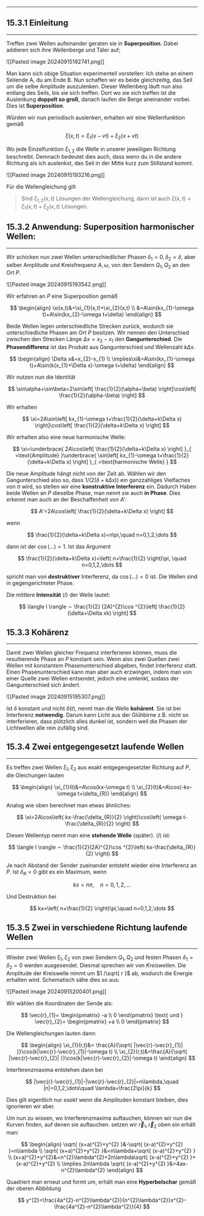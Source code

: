 ***

## 15.3.1 Einleitung
***

Treffen zwei Wellen aufeinander geraten sie in **Superposition**. Dabei addieren sich ihre Wellenberge und Täler auf;

![[Pasted image 20240915192741.png]]

Man kann sich obige Situation experimentell vorstellen:
Ich stehe an einem Seilende A, du am Ende B. Nun schaffen wir es beide gleichzeitig, das Seil um die selbe Amplitude auszulenken. Dieser Wellenberg läuft nun also entlang des Seils, bis sie sich treffen. Dort wo sie sich treffen ist die Auslenkung **doppelt so groß**, danach laufen die Berge aneinander vorbei. Dies ist **Superposition**.

Würden wir nun periodisch auslenken, erhalten wir eine Wellenfunktion gemäß

$$
\xi(x,t)=\xi_{1}(x-vt)+\xi_{2}(x+vt)
$$

Wo jede Einzelfunktion $\xi_{1,2}$ die Welle in unserer jeweiligen Richtung beschreibt. Demnach bedeutet dies auch, dass wenn du in die andere Richtung als ich auslenkst, das Seil in der Mitte kurz zum Stillstand kommt.

![[Pasted image 20240915193216.png]]

Für die Wellengleichung gilt

>Sind $\xi_{1,2}(x,t)$ Lösungen der Wellengleichung, dann ist auch $\xi(x,t)=\xi_{1}(x,t)+\xi_{2}(x,t)$ Lösungen.


## 15.3.2 Anwendung: Superposition harmonischer Wellen:
***

Wir schicken nun zwei Wellen unterschiedlicher Phasen $\delta_{1}=0,\delta_{2}=\delta$, aber selber Amplitude und Kreisfrequenz $A,\omega$, von den Sendern $Q_{1},Q_{2}$ an den Ort $P$.

![[Pasted image 20240915193542.png]]

Wir erfahren an $P$ eine Superposition gemäß

$$
\begin{align}
\xi(x,t)&=\xi_{1}(x,t)+\xi_{2}(x,t) \\
&=A\sin(kx_{1}-\omega t)+A\sin(kx_{2}-\omega t+\delta)
\end{align}
$$

Beide Wellen legen unterschiedliche Strecken zurück, wodurch sie unterschiedliche Phasen am Ort $P$ besitzen. Wir nennen den Unterschied zwischen den Strecken Länge $\Delta x=x_{2}-x_{1}$ den **Gangunterschied**. Die **Phasendifferenz** ist das Produkt aus Gangunterschied und Wellenzahl $k\Delta x$.

$$
\begin{align}
\Delta x&=x_{2}-x_{1} \\
\implies\xi&=A\sin(kx_{1}-\omega t)+A\sin(k(x_{1}+\Delta x)-\omega t+\delta)
\end{align}
$$

Wir nutzen nun die Identität

$$
\sin\alpha+\sin\beta=2\sin\left[ \frac{1}{2}(\alpha+\beta) \right]\cos\left[ \frac{1}{2}(\alpha-\beta) \right]
$$

Wir erhalten

$$
\xi=2A\sin\left[ kx_{1}-\omega t+\frac{1}{2}(\delta+k\Delta x) \right]\cos\left[ \frac{1}{2}(\delta+k\Delta x) \right]
$$

Wir erhalten also eine neue harmonische Welle:

$$
\xi=\underbrace{ 2A\cos\left[ \frac{1}{2}(\delta+k\Delta x) \right] }_{ =\text{Amplitude} }\underbrace{ \sin\left[ kx_{1}-\omega t+\frac{1}{2}(\delta+k\Delta x) \right] }_{ =\text{harmonische Welle} }
$$

Die neue Amplitude hängt nicht von der Zeit ab.  Wählen wir den Gangunterschied also so, dass $1 /(2(\delta+k\Delta x))$ ein ganzzahliges Vielfaches von $\pi$ wird, so stellen wir eine **konstruktive Interferenz** ein. Dadurch Haben beide Wellen an $P$ dieselbe Phase, man nennt sie auch **in Phase**. Dies erkennt man auch an der Beschaffenheit von $A'$:

$$
A'=2A\cos\left[ \frac{1}{2}(\delta+k\Delta x) \right]
$$

wenn

$$
\frac{1}{2}(\delta+k\Delta x)=n\pi,\quad n=0,1,2,\dots
$$

dann ist der $\cos(\dots)=1$. Ist das Argument

$$
\frac{1}{2}(\delta+k\Delta x)=\left( n+\frac{1}{2} \right)\pi, \quad n=0,1,2,\dots
$$

spricht man von **destruktiver** Interferenz, da $\cos(\dots)=0$ ist. Die Wellen sind in  gegengerichteter Phase.

Die mittlere **Intensität** $\langle I \rangle$ der Welle lautet:

$$
\langle I \rangle ∼ \frac{1}{2} (2A)^{2}\cos ^{2}\left[ \frac{1}{2}(\delta+\Delta xk) \right]
$$


## 15.3.3 Kohärenz
***

Damit zwei Wellen gleicher Frequenz interferieren können, muss die resultierende Phase an $P$ konstant sein. Wenn also zwei Quellen zwei Wellen mit konstantem Phasenunterschied abgeben, findet Interferenz statt. Einen Phasenunterschied kann man aber auch erzwingen, indem man von einer Quelle zwei Wellen entsendet, jedoch eine umlenkt, sodass der Gangunterschied sich ändert.

![[Pasted image 20240915195307.png]]

Ist $\delta$ konstant und nicht $\delta(t)$, nennt man die Welle **kohärent**. Sie ist bei Interferenz **notwendig**. Darum kann Licht aus der Glühbirne z.B. nicht so interferieren, dass plötzlich alles dunkel ist, sondern weil die Phasen der Lichtwellen alle rein zufällig sind.


## 15.3.4 Zwei entgegengesetzt laufende Wellen
***

Es treffen zwei Wellen $\xi_{1},\xi_{2}$ aus exakt entgegengesetzter Richtung auf $P$, die Gleichungen lauten

$$
\begin{align}
\xi_{1}(t)&=A\cos(kx-\omega t) \\
\xi_{2}(t)&=A\cos(-kx-\omega t+\delta_{R})
\end{align}
$$

Analog wie oben berechnet man etwas ähnliches:

$$
\xi=2A\cos\left( kx-\frac{\delta_{R}}{2} \right)\cos\left( \omega t-\frac{\delta_{R}}{2} \right)
$$

Diesen Wellentyp nennt man eine **stehende Welle** (später). $\langle I \rangle$ ist:

$$
\langle I \rangle ∼ \frac{1}{2}(2A)^{2}\cos ^{2}\left( kx-\frac{\delta_{R}}{2} \right)
$$
 
Je nach Abstand der Sender zueinander entsteht wieder eine Interferenz an $P$. Ist $\delta_{R}=0$ gibt es ein Maximum, wenn

$$
kx=n\pi,\quad n=0,1,2,\dots
$$

Und Destruktion bei

$$
kx=\left( n+\frac{1}{2} \right)\pi,\quad n=0,1,2,\dots
$$


## 15.3.5 Zwei in verschiedene Richtung laufende Wellen
***

Wieder zwei Wellen $\xi_{1},\xi_{2}$ von zwei Sendern $Q_{1},Q_{2}$ und festen Phasen $\delta_{1}=\delta_{2}=0$ werden ausgesendet. Diesmal sprechen wir von *Kreiswellen*. Die Amplitude der Kreiswelle nimmt um $1 /\sqrt{ r }$ ab, wodurch die Energie erhalten wird. Schematisch sähe dies so aus:

![[Pasted image 20240915200401.png]]

Wir wählen die Koordinaten der Sende als:

$$
\vec{r}_{1}=
\begin{pmatrix}
-a \\
0
\end{pmatrix}
\text{ und }
\vec{r}_{2}=
\begin{pmatrix}
+a \\
0
\end{pmatrix}
$$

Die Wellengleichungen lauten dann:

$$
\begin{align}
\xi_{1}(r,t)&= \frac{A}{\sqrt{ |\vec{r}-\vec{r}_{1}| }}\cos(k|\vec{r}-\vec{r}_{1}|-\omega t) \\
\xi_{2}(r,t)&=\frac{A}{\sqrt{ |\vec{r}-\vec{r}_{2}| }}\cos(k|\vec{r}-\vec{r}_{2}|-\omega t)
\end{align}
$$

Interferenzmaxima entstehen dann bei

$$
|\vec{r}-\vec{r}_{1}|-|\vec{r}-\vec{r}_{2}|=n\lambda,\quad |n|=0,1,2,\dots\quad \lambda=\frac{2\pi}{k}
$$

Dies gilt eigentlich nur *exakt* wenn die Amplituden konstant bleiben, dies ignorieren wir aber.

Um nun zu wissen, wo Interferenzmaxima auftauchen, können wir nun die Kurven finden, auf denen sie auftauchen. setzen wir $\vec{r}_{1},\vec{r}_{2}$ oben ein erhält man:

$$
\begin{align}
\sqrt{ (x+a)^{2}+y^{2} }&-\sqrt{ (x-a)^{2}+y^{2} }=n\lambda \\
\sqrt{ (x+a)^{2}+y^{2} }&=n\lambda+\sqrt{ (x-a)^{2}+y^{2} } \\
(x+a)^{2}+y^{2}&=n^{2}\lambda^{2}+2n\lambda\sqrt{ (x-a)^{2}+y^{2} }+(x-a)^{2}+y^{2} \\
\implies 2n\lambda \sqrt{ (x-a)^{2}+y^{2} }&=4ax-n^{2}\lambda^{2}
\end{align}
$$

Quadriert man erneut und formt um, erhält man eine **Hyperbelschar** gemäß der oberen Abbildung

$$
y^{2}=\frac{4a^{2}-n^{2}\lambda^{2}}{n^{2}\lambda^{2}}x^{2}-\frac{4a^{2}-n^{2}\lambda^{2}}{4}
$$

